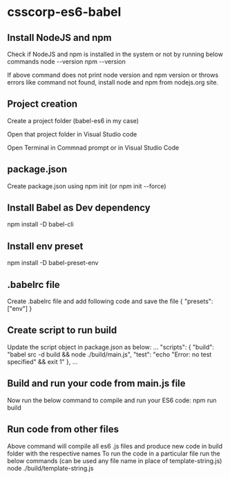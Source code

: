 ﻿# csscorp-es6-babel
 
 ## Install NodeJS and npm
 Check if NodeJS and npm is installed in the system or not by running below commands
 node --version
 npm --version
 
 If above command does not print node version and npm version or throws errors like command not found, install node and npm from nodejs.org site.

## Project creation
Create a project folder (babel-es6 in my case)

Open that project folder in Visual Studio code

Open Terminal in Commnad prompt or in Visual Studio Code


## package.json
Create package.json using npm init (or npm init --force)

## Install Babel as Dev dependency
npm install -D babel-cli

## Install env preset
npm install -D babel-preset-env

## .babelrc file
Create .babelrc file and add following code and save the file
{
  "presets": ["env"]
}

## Create script to run build
Update the script object in package.json as below:
...
  "scripts": {
    "build": "babel src -d build && node ./build/main.js",
    "test": "echo \"Error: no test specified\" && exit 1"
  },
...

## Build and run your code from main.js file
Now run the below command to compile and run your ES6 code:
npm run build

## Run code from other files
Above command will compile all es6 .js files and produce new code in build folder with the respective names
To run the code in a particular file run the below commands (can be used any file name in place of template-string.js)
node ./build/template-string.js
